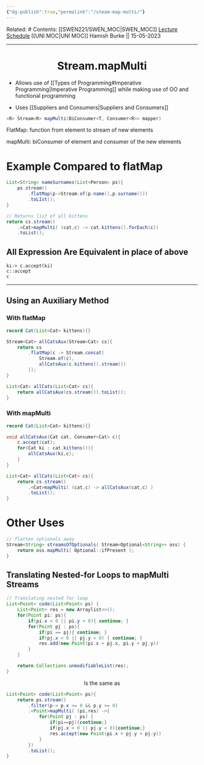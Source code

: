 ```yaml
---
{"dg-publish":true,"permalink":"/steam-map-multi/"}
---
```


Related: #
Contents: [[SWEN221/SWEN_MOC\|SWEN_MOC]]
[Lecture Schedule](https://ecs.wgtn.ac.nz/Courses/SWEN221_2023T1/LectureSchedule)
[[UNI MOC\|UNI MOC]]
Hamish Burke || 15-05-2023
***

<h1 align="center">
Stream.mapMulti
</h1>

- Allows use of [[Types of Programming#Imperative Programming\|Imperative Programming]] while making use of OO and functional programming

- Uses [[Suppliers and Consumers\|Suppliers and Consumers]]

```java
<R> Stream<R> mapMulti(BiConsumer<T, Consumer<R>> mapper)
```

FlatMap: function from element to stream of new elements

mapMulti: biConsumer of element and consumer of the new elements

# Example Compared to flatMap

```java
List<String> nameSurnames(List<Person> ps){
	ps.stream()
		.flatMap(p->Stream.of(p.name(),p.surname()))
		.toLIst();
}


```

```java
// Returns list of all kittens
return cs.stream()
	.<Cat>mapMulti( (cat,c) -> cat.kittens().forEach(c))
	.toList();
```

## All Expression Are Equivalent in place of above

```
ki-> c.accept(ki)
c::accept
c
```

***

## Using an Auxiliary Method

### With flatMap

```java
record Cat(List<Cat> kittens){}

Stream<Cat> allCatsAux(Stream<Cat> cs){
	return cs
		.flatMap(c -> Stream.concat(
			Stream.of(c),
			allCatsAux(c.kittens().stream())
		));
}

List<Cat> allCats(List<Cat> cs){ 
	return allCatsAux(cs.stream()).toList();
}
```

### With mapMulti

```java
record Cat(List<Cat> kittens){}

void allCatsAux(Cat cat, Consumer<Cat> c){
	c.accept(cat);
	for(Cat ki : cat.kittens()){
		allCatsAux(ki,c);
	}
}

List<Cat> allCats(List<Cat> cs){ 
	return cs.stream()
		.<Cat>mapMulti( (cat,c) -> allCatsAux(cat,c) )
		.toList();
}
```

# Other Uses

```java
// flatten optionals away
Stream<String> streamsOfOptionals( Stream<Optional<String>> oss) {
	return oss.mapMulti( Optional::ifPresent );
}
```

## Translating Nested-for Loops to mapMulti Streams

```java
// Translating nested for loop
List<Point< code(List<Point> ps) {
	List<Point> res = new Arraylist<>();
	for(Point pi: ps){
		if(pi.x < 0 || pi.y < 0){ continue; }
		for(Point pj : ps){
			if(pi == pj){ continue; }
			if(pj.x < 0 || pj.y < 0) { continue; }
			res.add(new Point(pi.x + pj.x, pi.y + pj.y))
		}
	}

	return Collections.unmodifiableList(res);
}
```

<p align="center">
Is the same as
</p>

```java
List<Point> code(List<Point> ps){
	return ps.stream()
		.filter(p-> p.x >= 0 && p.y >= 0)
		.<Point>mapMulti( (pi,res) ->{
			for(Point pj : ps) {
				if(pi==pj){continue;}
				if(pj.x < 0 || pj.y < 0){continue;}
				res.accept(new Point(pi.x + pj.y + pj.y))
			}
		})
		.toList();
}
```